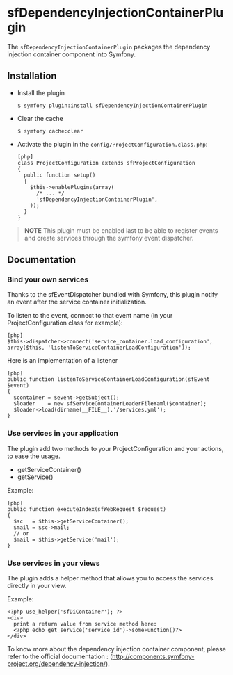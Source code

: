 sfDependencyInjectionContainerPlugin
=================

The `sfDependencyInjectionContainerPlugin` packages the dependency injection container component into Symfony.


Installation
------------

  * Install the plugin

        $ symfony plugin:install sfDependencyInjectionContainerPlugin

  * Clear the cache

        $ symfony cache:clear

  * Activate the plugin in the `config/ProjectConfiguration.class.php`:

        [php]
        class ProjectConfiguration extends sfProjectConfiguration
        {
          public function setup()
          {
            $this->enablePlugins(array(
              /* ... */
              'sfDependencyInjectionContainerPlugin',
            ));
          }
        }

>**NOTE**
>This plugin must be enabled last to be able to register events and create services through the symfony event dispatcher.




Documentation
-------------

### Bind your own services

Thanks to the sfEventDispatcher bundled with Symfony, this plugin notify an event after the service container initialization.

To listen to the event, connect to that event name (in your ProjectConfiguration class for example):

    [php]
    $this->dispatcher->connect('service_container.load_configuration', array($this, 'listenToServiceContainerLoadConfiguration'));


Here is an implementation of a listener

    [php]
    public function listenToServiceContainerLoadConfiguration(sfEvent $event)
    {
      $container = $event->getSubject();
      $loader    = new sfServiceContainerLoaderFileYaml($container);
      $loader->load(dirname(__FILE__).'/services.yml');
    }



### Use services in your application

The plugin add two methods to your ProjectConfiguration and your actions, to ease the usage.

 * getServiceContainer()
 * getService()

Example:

    [php]
    public function executeIndex(sfWebRequest $request)
    {
      $sc   = $this->getServiceContainer();
      $mail = $sc->mail;
      // or
      $mail = $this->getService('mail');
    }


### Use services in your views
The plugin adds a helper method that allows you to access the services directly in your view.

Example:

    <?php use_helper('sfDiContainer'); ?>
    <div>
      print a return value from service method here: 
      <?php echo get_service('service_id')->someFunction()?>
    </div>
    


To know more about the dependency injection container component, please refer to the official documentation : (http://components.symfony-project.org/dependency-injection/).

